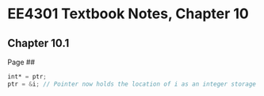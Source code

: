 # EE4301 Textbook Notes, Chapter 10
## Chapter 10.1

Page ##
```Verilog
int* = ptr;
ptr = &i; // Pointer now holds the location of i as an integer storage location
```